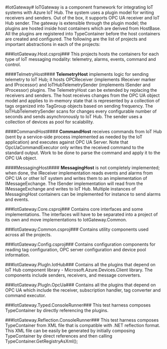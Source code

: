 #IotGateway#
IoTGateway is a component framework for integrating IoT systems with Azure IoT Hub. The system uses a plugin model for writing receivers and senders. Out of the box, it supports OPC UA receiver and IoT Hub sender. The gateway is extensible through the plugin model; the plugins are hosted inside host containers which are derived from HostBase. All the plugins are registered into TypeContainer before the host containers are created and configured. The following are the list of projects and important abstractions in each of the projects: 

###IotGateway.Host.csproj###
This projects hosts the containers for each type of IoT messaging modality: telemetry, alarms, events, command and control. 

####TelmetryHost####
**TelemetryHost** implements logic for sending telemetry to IoT Hub; it hosts OPCReceiver (implements IReceiver marker and IProcessor) and IoTHubTelemetrySender (implements ISender and IProcessor) plugins. The TelemetryHost can be extended by replacing the receivers and senders. The host receives changes from the OPC UA object model and applies to in-memory state that is represented by a collection of tags organized into TagGroup objects based on sending frequency. The IoTHubTelemetrySender scans for changes every configurable number of seconds and sends asynchronously to IoT Hub. The sender uses a collection of devices as pool for scalability.  

####CommandHost####
**CommandHost** receives commands from IoT Hub (sent by a service-side process implemented as needed by the IoT application) and executes against OPC UA Server. Note that OpcUaCommandExecutor only writes the received command to the standard output. Work to be done to parse the command and apply it to the OPC UA object. 

####MessagingHost####
**MessagingHost** is not completely implemented; when done, the IReceiver implementation reads events and alarms from OPC UA or other IoT system and writes them to an implementation of IMessageExchange. The ISender implementation will read from the IMessageExchange and writes to IoT Hub. Multiple instances of MessagingHost containers can be implemented for instance to send alarms and events. 

###IotGateway.Core.csproj###
Contains core interfaces and some implementations. The interfaces will have to be separated into a project of its own and move implementations to IotGateway.Common. 

###IotGateway.Common.csproj###
Contains utility components used across all the projects.

###IotGateway.Config.csproj###
Contains configuration components for reading tag configuration, OPC server configuration and device pool information. 

###IotGateway.PlugIn.IotHub###
Contains all the plugins that depend on IoT Hub component library - Microsoft.Azure.Devices.Client library. The components include senders, receivers, and message converters. 

###IotGateway.PlugIn.OpcUa###
Contains all the plugins that depend on OPC UA which include the receiver, subscription handler, tag converter and command executor. 

###IotGateway.Typed.ConsoleRunner###
This test harness composes TypeContainer by directly referencing the plugins.

###IotGateway.Reflection.ConsoleRunner###
This test harness composes TypeContainer from XML file that is compatible with .NET reflection format. This XML file can be easily be generated by initially composing TypeContainer by direct references and then calling TypeContainer.GetRegistryAsXml();







 

